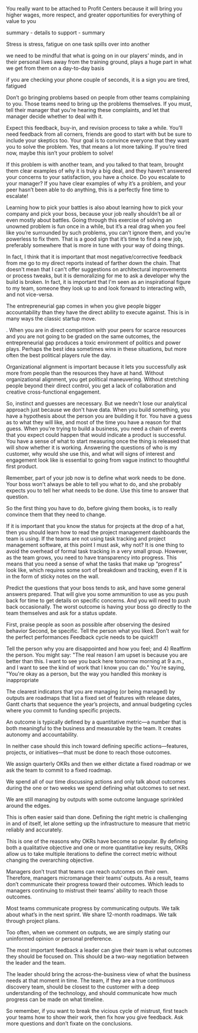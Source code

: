 You really want to be attached to Profit Centers because it will bring you higher wages, more respect, and greater opportunities for everything of value to you

summary - details to support - summary

Stress is stress, fatigue on one task spills over into another

we need to be mindful that what is going on in our players’ minds, and in their personal lives away from the training ground, plays a huge part in what we get from them on a day-to-day basis

if you are checking your phone couple of seconds, it is a sign you are tired, fatigued

Don’t go bringing problems based on people from other teams complaining to you. Those teams need to bring up the problems themselves. If you must, tell their manager that you’re hearing these complaints, and let that manager decide whether to deal with it.

 Expect this feedback, buy-in, and revision process to take a while. You’ll need feedback from all corners, friends are good to start with but be sure to include your skeptics too. Your goal is to convince everyone that they want you to solve the problem. Yes, that means a lot more talking. If you’re tired now, maybe this isn’t your problem to solve!

 If this problem is with another team, and you talked to that team, brought them clear examples of why it is truly a big deal, and they haven’t answered your concerns to your satisfaction, you have a choice. Do you escalate to your manager? If you have clear examples of why it’s a problem, and your peer hasn’t been able to do anything, this is a perfectly fine time to escalate!

 Learning how to pick your battles is also about learning how to pick your company and pick your boss, because your job really shouldn’t be all or even mostly about battles. Going through this exercise of solving an unowned problem is fun once in a while, but it’s a real drag when you feel like you’re surrounded by such problems, you can’t ignore them, and you’re powerless to fix them. That is a good sign that it’s time to find a new job, preferably somewhere that is more in tune with your way of doing things.

 In fact, I think that it is important that most negative/corrective feedback from me go to my direct reports instead of farther down the chain. That doesn't mean that I can't offer suggestions on architectural improvements or process tweaks, but it is demoralizing for me to ask a developer why the build is broken. In fact, it is important that I'm seen as an inspirational figure to my team, someone they look up to and look forward to interacting with, and not vice-versa.

The entrepreneurial gap comes in when you give people bigger accountability than they have the direct ability to execute against. This is in many ways the classic startup move.

. When you are in direct competition with your peers for scarce resources and you are not going to be graded on the same outcomes, the entrepreneurial gap produces a toxic environment of politics and power plays. Perhaps the best idea sometimes wins in these situations, but more often the best political players rule the day.

Organizational alignment is important because it lets you successfully ask more from people than the resources they have at hand. Without organizational alignment, you get political maneuvering. Without stretching people beyond their direct control, you get a lack of collaboration and creative cross-functional engagement.

So, instinct and guesses are necessary. But we needn't lose our analytical approach just because we don't have data. When you build something, you have a hypothesis about the person you are building it for. You have a guess as to what they will like, and most of the time you have a reason for that guess. When you're trying to build a business, you need a chain of events that you expect could happen that would indicate a product is successful. You have a sense of what to start measuring once the thing is released that will show whether it is working. Answering the questions of who is my customer, why would she use this, and what will signs of interest and engagement look like is essential to going from vague instinct to thoughtful first product.

Remember, part of your job now is to define what work needs to be done. Your boss won't always be able to tell you what to do, and she probably expects you to tell her what needs to be done. Use this time to answer that question.

So the first thing you have to do, before giving them books, is to really convince them that they need to change.

If it is important that you know the status for projects at the drop of a hat, then you should learn how to read the project management dashboards the team is using. If the teams are not using task tracking and project management software, at this point I must ask, why not? It is one thing to avoid the overhead of formal task tracking in a very small group. However, as the team grows, you need to have transparency into progress. This means that you need a sense of what the tasks that make up “progress” look like, which requires some sort of breakdown and tracking, even if it is in the form of sticky notes on the wall.

Predict the questions that your boss tends to ask, and have some general answers prepared. That will give you some ammunition to use as you push back for time to get details on specific concerns. And you will need to push back occasionally. The worst outcome is having your boss go directly to the team themselves and ask for a status update.

First, praise people as soon as possible after observing the desired behavior
Second, be specific. Tell the person what you liked. Don't wait for the perfect performances
Feedback cycle needs to be quick!!!

Tell the person why you are disappointed and how you feel; and
4) Reaffirm the person. You might say: "The real reason I am upset is because you are
better than this. I want to see you back here tomorrow morning at 9 a.m., and I want to
see the kind of work that I know you can do." You're saying, "You're okay as a person,
but the way you handled this monkey is inappropriate

The clearest indicators that you are managing (or being managed) by outputs are roadmaps that list a fixed set of features with release dates, Gantt charts that sequence the year’s projects, and annual budgeting cycles where you commit to funding specific projects.

An outcome is typically defined by a quantitative metric—a number that is both meaningful to the business and measurable by the team. It creates autonomy and accountability.

In neither case should this inch toward defining specific actions—features, projects, or initiatives—that must be done to reach those outcomes.

We assign quarterly OKRs and then we either dictate a fixed roadmap or we ask the team to commit to a fixed roadmap.

We spend all of our time discussing actions and only talk about outcomes during the one or two weeks we spend defining what outcomes to set next.

We are still managing by outputs with some outcome language sprinkled around the edges.

This is often easier said than done. Defining the right metric is challenging in and of itself, let alone setting up the infrastructure to measure that metric reliably and accurately.

This is one of the reasons why OKRs have become so popular. By defining both a qualitative objective and one or more quantitative key results, OKRs allow us to take multiple iterations to define the correct metric without changing the overarching objective.

Managers don’t trust that teams can reach outcomes on their own. Therefore, managers micromanage their teams’ outputs. As a result, teams don’t communicate their progress toward their outcomes. Which leads to managers continuing to mistrust their teams’ ability to reach those outcomes.

Most teams communicate progress by communicating outputs. We talk about what’s in the next sprint. We share 12-month roadmaps. We talk through project plans.

Too often, when we comment on outputs, we are simply stating our uninformed opinion or personal preference.

The most important feedback a leader can give their team is what outcomes they should be focused on. This should be a two-way negotiation between the leader and the team.

The leader should bring the across-the-business view of what the business needs at that moment in time. The team, if they are a true continuous discovery team, should be closest to the customer with a deep understanding of the technology, and should communicate how much progress can be made on what timeline.

So remember, if you want to break the vicious cycle of mistrust, first teach your teams how to show their work, then fix how you give feedback. Ask more questions and don’t fixate on the conclusions.
